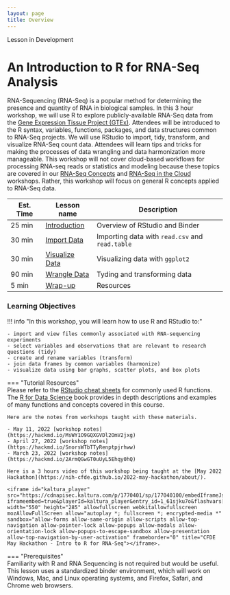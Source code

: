 ```yaml
---
layout: page
title: Overview
---
```


<div class="banner"><span class="banner-text">Lesson in Development</span></div>


An Introduction to R for RNA-Seq Analysis
================================================

RNA-Sequencing (RNA-Seq) is a popular method for
determining the presence and quantity of RNA in biological samples. In
this 3 hour workshop, we will use R to explore publicly-available
RNA-Seq data from the [Gene Expression Tissue Project
(GTEx)](https://gtexportal.org/home/). Attendees will be introduced to
the R syntax, variables, functions, packages, and data structures common
to RNA-Seq projects. We will use RStudio to import, tidy, transform, and
visualize RNA-Seq count data. Attendees will learn tips and tricks for
making the processes of data wrangling and data harmonization more
manageable. This workshop will not cover cloud-based workflows for
processing RNA-seq reads or statistics and modeling because these topics
are covered in our [RNA-Seq Concepts](https://osf.io/kj5av/) and
[RNA-Seq in the
Cloud](https://training.nih-cfde.org/en/latest/Bioinformatic-Analyses/RNAseq-on-Cavatica/rna_seq_1/)
workshops. Rather, this workshop will focus on general R concepts
applied to RNA-Seq data. 

| Est. Time | Lesson name | Description |
| --- | --- | --- | 
| 25 min |[Introduction](./intro.md) | Overview of RStudio and Binder
| 30 min |[Import Data](./import.md) | Importing data with `read.csv` and `read.table`
| 30 min |[Visualize Data](./visualize.md) | Visualizing data with `ggplot2`
| 90 min |[Wrangle Data](./wrangle.md) | Tyding and transforming data
| 5 min | [Wrap-up](./wrapup.md) | Resources

### Learning Objectives

!!! info "In this workshop, you will learn how to use R and RStudio to:"

    - import and view files commonly associated with RNA-sequencing experiments
    - select variables and observations that are relevant to research questions (tidy)
    - create and rename variables (transform)
    - join data frames by common variables (harmonize)
    - visualize data using bar graphs, scatter plots, and box plots


=== "Tutorial Resources"  
    Please refer to the [RStudio cheat sheets](https://www.rstudio.com/resources/cheatsheets/) for commonly used R functions. The [R for Data Science](https://r4ds.had.co.nz/) book provides in depth descriptions and examples of many functions and concepts covered in this course.
    
    Here are the notes from workshops taught with these materials.
    
    - May 11, 2022 [workshop notes](https://hackmd.io/MsWY1O9GQXGVDl2OmV2jxg)
    - April 27, 2022 [workshop notes](https://hackmd.io/SnorsWTbTTyRenptpjrhww)
    - March 23, 2022 [workshop notes](https://hackmd.io/2ArmQGwGT0uUyL5Ehqy0hQ)

    Here is a 3 hours video of this workshop being taught at the [May 2022 Hackathon](https://nih-cfde.github.io/2022-may-hackathon/about/).

    <iframe id="kaltura_player" src="https://cdnapisec.kaltura.com/p/1770401/sp/177040100/embedIframeJs/uiconf_id/29032722/partner_id/1770401?iframeembed=true&playerId=kaltura_player&entry_id=1_61sjku7o&flashvars[localizationCode]=en&flashvars[leadWithHTML5]=true&flashvars[sideBarContainer.plugin]=true&flashvars[sideBarContainer.position]=left&flashvars[sideBarContainer.clickToClose]=true&flashvars[chapters.plugin]=true&flashvars[chapters.layout]=vertical&flashvars[chapters.thumbnailRotator]=false&flashvars[streamSelector.plugin]=true&flashvars[EmbedPlayer.SpinnerTarget]=videoHolder&flashvars[dualScreen.plugin]=true&flashvars[Kaltura.addCrossoriginToIframe]=true&&wid=1_7ufv4tsl" width="550" height="285" allowfullscreen webkitallowfullscreen mozAllowFullScreen allow="autoplay *; fullscreen *; encrypted-media *" sandbox="allow-forms allow-same-origin allow-scripts allow-top-navigation allow-pointer-lock allow-popups allow-modals allow-orientation-lock allow-popups-to-escape-sandbox allow-presentation allow-top-navigation-by-user-activation" frameborder="0" title="CFDE May Hackathon - Intro to R for RNA-Seq"></iframe>. 

=== "Prerequisites"  
    Familiarity with R and RNA Sequencing is not required but would be useful. This lesson uses a standardized binder environment, which will work on Windows, Mac, and Linux operating systems, and Firefox, Safari, and Chrome web browsers.

